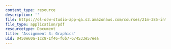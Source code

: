 ```yaml
---
content_type: resource
description: ''
file: https://ol-ocw-studio-app-qa.s3.amazonaws.com/courses/21m-385-interactive-music-systems-fall-2016/0450e60a1cc81f46f6b7674533e57eea_MIT21M_385F16_pset3.pdf
file_type: application/pdf
resourcetype: Document
title: 'Assignment 3: Graphics'
uid: 0450e60a-1cc8-1f46-f6b7-674533e57eea
---
```

